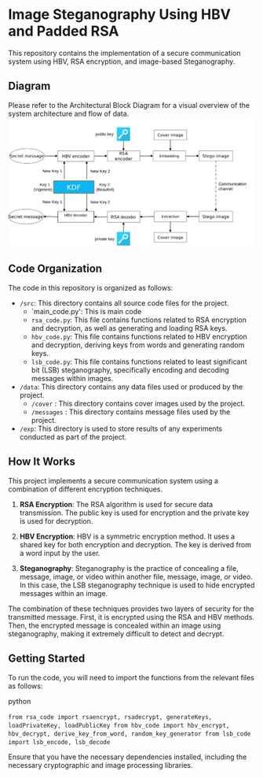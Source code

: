 # Image Steganography Using HBV and Padded RSA

This repository contains the implementation of a secure communication system using HBV, RSA encryption, and image-based Steganography.

## Diagram

Please refer to the Architectural Block Diagram for a visual overview of the system architecture and flow of data.
![Workflow/Architectural Diagram](https://github.com/AmritaCSN/MajorProject_AswathyKrishnaR_AMENP2CSN21004/blob/main/Fig5.png)

## Code Organization

The code in this repository is organized as follows:

-   `/src`: This directory contains all source code files for the project.
    -	`main_code.py': This is main code   
    -   `rsa_code.py`: This file contains functions related to RSA encryption and decryption, as well as generating and loading RSA keys.
    -   `hbv_code.py`: This file contains functions related to HBV encryption and decryption, deriving keys from words and generating random keys.
    -   `lsb_code.py`: This file contains functions related to least significant bit (LSB) steganography, specifically encoding and decoding messages within images.
-   `/data`: This directory contains any data files used or produced by the project.
	- `/cover` : This directory contains cover images used by the project.
	- `/messages` : This directory contains message files used by the project.
-   `/exp`: This directory is used to store results of any experiments conducted as part of the project.

## How It Works

This project implements a secure communication system using a combination of different encryption techniques.

1.  **RSA Encryption**: The RSA algorithm is used for secure data transmission. The public key is used for encryption and the private key is used for decryption.
    
2.  **HBV Encryption**: HBV is a symmetric encryption method. It uses a shared key for both encryption and decryption. The key is derived from a word input by the user.
    
3.  **Steganography**: Steganography is the practice of concealing a file, message, image, or video within another file, message, image, or video. In this case, the LSB steganography technique is used to hide encrypted messages within an image.


The combination of these techniques provides two layers of security for the transmitted message. First, it is encrypted using the RSA and HBV methods. Then, the encrypted message is concealed within an image using steganography, making it extremely difficult to detect and decrypt.

## Getting Started

To run the code, you will need to import the functions from the relevant files as follows:

python

`from rsa_code import rsaencrypt, rsadecrypt, generateKeys, loadPrivateKey, loadPublicKey
from hbv_code import hbv_encrypt, hbv_decrypt, derive_key_from_word, random_key_generator
from lsb_code import lsb_encode, lsb_decode` 

Ensure that you have the necessary dependencies installed, including the necessary cryptographic and image processing libraries.



